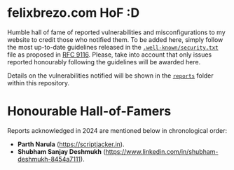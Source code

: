 # felixbrezo.com HoF :D

Humble hall of fame of reported vulnerabilities and misconfigurations to my website to credit those who notified them. 
To be added here, simply follow the most up-to-date guidelines released in the [`.well-known/security.txt`](https://felixbrezo.com/.well-known/security.txt) file as proposed in [RFC 9116](https://www.rfc-editor.org/rfc/rfc9116).
Please, take into account that only issues reported honourably following the guidelines will be awarded here.

Details on the vulnerabilities notified will be shown in the [`reports`](./reports) folder within this repository.

# Honourable Hall-of-Famers

Reports acknowledged in 2024 are mentioned below in chronological order:

- **Parth Narula** (https://scriptjacker.in).
- **Shubham Sanjay Deshmukh** (https://www.linkedin.com/in/shubham-deshmukh-8454a7111).

